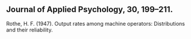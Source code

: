 ## Journal of Applied Psychology, 30, 199–211.

Rothe, H. F. (1947). Output rates among machine operators: Distributions and their reliability.